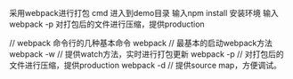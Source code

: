 采用webpack进行打包
cmd 进入到demo目录
输入npm install 安装环境
输入webpack -p 对打包后的文件进行压缩，提供production

// webpack 命令行的几种基本命令
webpack // 最基本的启动webpack方法
webpack -w // 提供watch方法，实时进行打包更新
webpack -p // 对打包后的文件进行压缩，提供production
webpack -d // 提供source map，方便调试。

